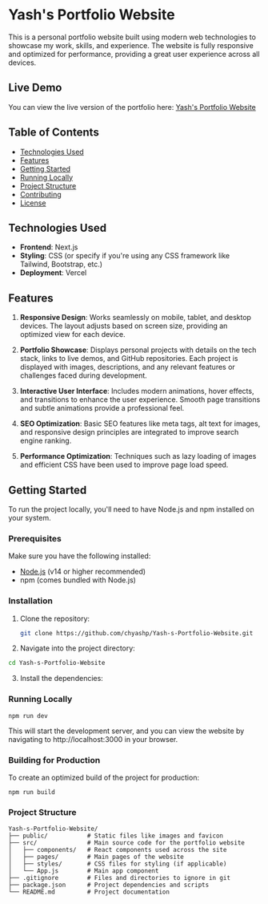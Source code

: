 # Yash's Portfolio Website

This is a personal portfolio website built using modern web technologies to showcase my work, skills, and experience. The website is fully responsive and optimized for performance, providing a great user experience across all devices.

## Live Demo

You can view the live version of the portfolio here: [Yash's Portfolio Website](https://yash-s-portfolio-website.vercel.app/)

## Table of Contents

- [Technologies Used](#technologies-used)
- [Features](#features)
- [Getting Started](#getting-started)
- [Running Locally](#running-locally)
- [Project Structure](#project-structure)
- [Contributing](#contributing)
- [License](#license)

## Technologies Used

- **Frontend**: Next.js
- **Styling**: CSS (or specify if you're using any CSS framework like Tailwind, Bootstrap, etc.)
- **Deployment**: Vercel

## Features

1. **Responsive Design**: Works seamlessly on mobile, tablet, and desktop devices. The layout adjusts based on screen size, providing an optimized view for each device.
   
2. **Portfolio Showcase**: Displays personal projects with details on the tech stack, links to live demos, and GitHub repositories. Each project is displayed with images, descriptions, and any relevant features or challenges faced during development.
   
3. **Interactive User Interface**: Includes modern animations, hover effects, and transitions to enhance the user experience. Smooth page transitions and subtle animations provide a professional feel.

4. **SEO Optimization**: Basic SEO features like meta tags, alt text for images, and responsive design principles are integrated to improve search engine ranking.

5. **Performance Optimization**: Techniques such as lazy loading of images and efficient CSS have been used to improve page load speed.

## Getting Started

To run the project locally, you'll need to have Node.js and npm installed on your system.

### Prerequisites

Make sure you have the following installed:

- [Node.js](https://nodejs.org/) (v14 or higher recommended)
- npm (comes bundled with Node.js)

### Installation

1. Clone the repository:

   ```bash
   git clone https://github.com/chyashp/Yash-s-Portfolio-Website.git
   ```
2. Navigate into the project directory:

```bash
cd Yash-s-Portfolio-Website
```
3. Install the dependencies:

### Running Locally
```
npm run dev
```

This will start the development server, and you can view the website by navigating to http://localhost:3000 in your browser.

### Building for Production
To create an optimized build of the project for production:

```
npm run build
```

### Project Structure
```
Yash-s-Portfolio-Website/
├── public/           # Static files like images and favicon
├── src/              # Main source code for the portfolio website
│   ├── components/   # React components used across the site
│   ├── pages/        # Main pages of the website
│   ├── styles/       # CSS files for styling (if applicable)
│   └── App.js        # Main app component
├── .gitignore        # Files and directories to ignore in git
├── package.json      # Project dependencies and scripts
└── README.md         # Project documentation

```

